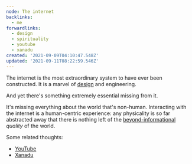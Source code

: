 ```yaml
---
node: The internet
backlinks:
  - me
forwardlinks:
  - design
  - spirituality
  - youtube
  - xanadu
created: '2021-09-09T04:10:47.548Z'
updated: '2021-09-11T08:22:59.546Z'
---
```

The internet is the most extraordinary system to have ever been constructed. It is a marvel of [design](design.md) and engineering. 

And yet there's something extremely essential missing from it. 

It's missing everything about the world that's non-human. Interacting with the internet is a human-centric experience: any physicality is so far abstracted away that there is nothing left of the [beyond-informational](spirituality.md) *quality* of the world. 


Some related thoughts:

- [YouTube](youtube.md)
- [Xanadu](xanadu.md)
